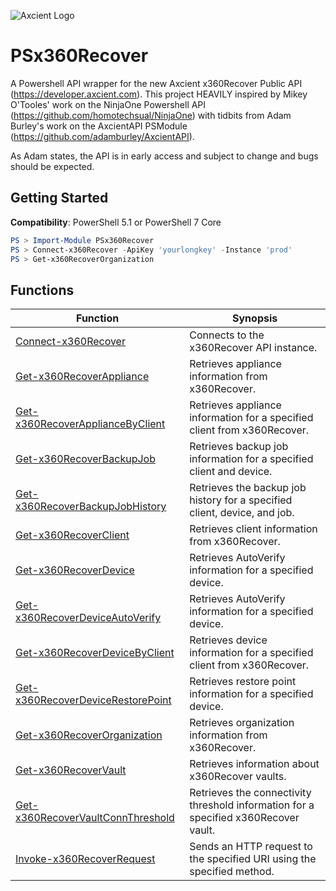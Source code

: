![Axcient Logo](https://axcient.com/wp-content/webp-express/webp-images/doc-root/wp-content/uploads/2023/11/logo_main.png.webp)
# PSx360Recover

A Powershell API wrapper for the new Axcient x360Recover Public API (https://developer.axcient.com). This project HEAVILY inspired by Mikey O'Tooles' work on the NinjaOne Powershell API (https://github.com/homotechsual/NinjaOne) with tidbits from Adam Burley's work on the AxcientAPI PSModule (https://github.com/adamburley/AxcientAPI).

As Adam states, the API is in early access and subject to change and bugs should be expected.

## Getting Started

**Compatibility**: PowerShell 5.1 or PowerShell 7 Core

```PowerShell
PS > Import-Module PSx360Recover
PS > Connect-x360Recover -ApiKey 'yourlongkey' -Instance 'prod'
PS > Get-x360RecoverOrganization
```

## Functions

| Function | Synopsis |
| --- | --- |
| [Connect-x360Recover](./docs/Connect-x360Recover.md) | Connects to the x360Recover API instance. |
| [Get-x360RecoverAppliance](./docs/Get-x360RecoverAppliance.md) | Retrieves appliance information from x360Recover. |
| [Get-x360RecoverApplianceByClient](./docs/Get-x360RecoverApplianceByClient.md) | Retrieves appliance information for a specified client from x360Recover. |
| [Get-x360RecoverBackupJob](./docs/Get-x360RecoverBackupJob.md) | Retrieves backup job information for a specified client and device. |
| [Get-x360RecoverBackupJobHistory](./docs/Get-x360RecoverBackupJobHistory.md) | Retrieves the backup job history for a specified client, device, and job. |
| [Get-x360RecoverClient](./docs/Get-x360RecoverClient.md) | Retrieves client information from x360Recover. |
| [Get-x360RecoverDevice](./docs/Get-x360RecoverDevice.md) | Retrieves AutoVerify information for a specified device. |
| [Get-x360RecoverDeviceAutoVerify](./docs/Get-x360RecoverDeviceAutoVerify.md) | Retrieves AutoVerify information for a specified device. |
| [Get-x360RecoverDeviceByClient](./docs/Get-x360RecoverDeviceByClient.md) | Retrieves device information for a specified client from x360Recover. |
| [Get-x360RecoverDeviceRestorePoint](./docs/Get-x360RecoverDeviceRestorePoint.md) | Retrieves restore point information for a specified device. |
| [Get-x360RecoverOrganization](./docs/Get-x360RecoverOrganization.md) | Retrieves organization information from x360Recover. |
| [Get-x360RecoverVault](./docs/Get-x360RecoverVault.md) | Retrieves information about x360Recover vaults. |
| [Get-x360RecoverVaultConnThreshold](./docs/Get-x360RecoverVaultConnThreshold.md) | Retrieves the connectivity threshold information for a specified x360Recover vault. |
| [Invoke-x360RecoverRequest](./docs/Invoke-x360RecoverRequest.md) | Sends an HTTP request to the specified URI using the specified method. |
